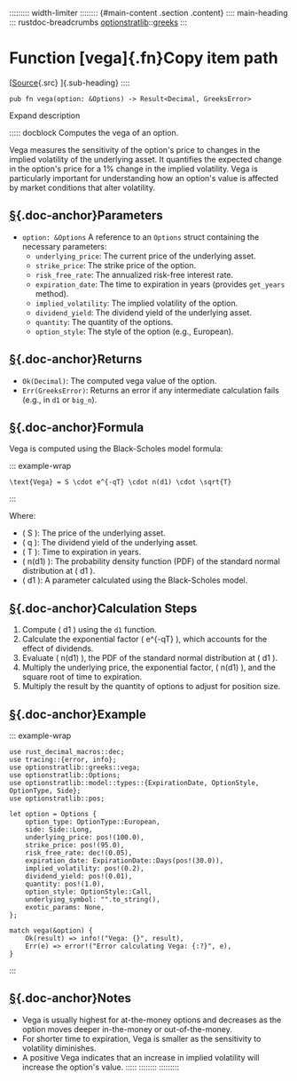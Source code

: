 ::::::::: width-limiter
:::::::: {#main-content .section .content}
:::: main-heading
::: rustdoc-breadcrumbs
[optionstratlib](../index.html)::[greeks](index.html)
:::

# Function [vega]{.fn}Copy item path

[[Source](../../src/optionstratlib/greeks/equations.rs.html#755-780){.src}
]{.sub-heading}
::::

``` {.rust .item-decl}
pub fn vega(option: &Options) -> Result<Decimal, GreeksError>
```

Expand description

::::: docblock
Computes the vega of an option.

Vega measures the sensitivity of the option's price to changes in the
implied volatility of the underlying asset. It quantifies the expected
change in the option's price for a 1% change in the implied volatility.
Vega is particularly important for understanding how an option's value
is affected by market conditions that alter volatility.

## [§](#parameters){.doc-anchor}Parameters

- `option: &Options` A reference to an `Options` struct containing the
  necessary parameters:
  - `underlying_price`: The current price of the underlying asset.
  - `strike_price`: The strike price of the option.
  - `risk_free_rate`: The annualized risk-free interest rate.
  - `expiration_date`: The time to expiration in years (provides
    `get_years` method).
  - `implied_volatility`: The implied volatility of the option.
  - `dividend_yield`: The dividend yield of the underlying asset.
  - `quantity`: The quantity of the options.
  - `option_style`: The style of the option (e.g., European).

## [§](#returns){.doc-anchor}Returns

- `Ok(Decimal)`: The computed vega value of the option.
- `Err(GreeksError)`: Returns an error if any intermediate calculation
  fails (e.g., in `d1` or `big_n`).

## [§](#formula){.doc-anchor}Formula

Vega is computed using the Black-Scholes model formula:

::: example-wrap
``` language-math
\text{Vega} = S \cdot e^{-qT} \cdot n(d1) \cdot \sqrt{T}
```
:::

Where:

- ( S ): The price of the underlying asset.
- ( q ): The dividend yield of the underlying asset.
- ( T ): Time to expiration in years.
- ( n(d1) ): The probability density function (PDF) of the standard
  normal distribution at ( d1 ).
- ( d1 ): A parameter calculated using the Black-Scholes model.

## [§](#calculation-steps){.doc-anchor}Calculation Steps

1.  Compute ( d1 ) using the `d1` function.
2.  Calculate the exponential factor ( e\^{-qT} ), which accounts for
    the effect of dividends.
3.  Evaluate ( n(d1) ), the PDF of the standard normal distribution at (
    d1 ).
4.  Multiply the underlying price, the exponential factor, ( n(d1) ),
    and the square root of time to expiration.
5.  Multiply the result by the quantity of options to adjust for
    position size.

## [§](#example){.doc-anchor}Example

::: example-wrap
``` {.rust .rust-example-rendered}
use rust_decimal_macros::dec;
use tracing::{error, info};
use optionstratlib::greeks::vega;
use optionstratlib::Options;
use optionstratlib::model::types::{ExpirationDate, OptionStyle, OptionType, Side};
use optionstratlib::pos;

let option = Options {
    option_type: OptionType::European,
    side: Side::Long,
    underlying_price: pos!(100.0),
    strike_price: pos!(95.0),
    risk_free_rate: dec!(0.05),
    expiration_date: ExpirationDate::Days(pos!(30.0)),
    implied_volatility: pos!(0.2),
    dividend_yield: pos!(0.01),
    quantity: pos!(1.0),
    option_style: OptionStyle::Call,
    underlying_symbol: "".to_string(),
    exotic_params: None,
};

match vega(&option) {
    Ok(result) => info!("Vega: {}", result),
    Err(e) => error!("Error calculating Vega: {:?}", e),
}
```
:::

## [§](#notes){.doc-anchor}Notes

- Vega is usually highest for at-the-money options and decreases as the
  option moves deeper in-the-money or out-of-the-money.
- For shorter time to expiration, Vega is smaller as the sensitivity to
  volatility diminishes.
- A positive Vega indicates that an increase in implied volatility will
  increase the option's value.
:::::
::::::::
:::::::::
